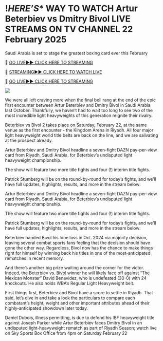 # !*HERE’S** WAY TO WATCH Artur Beterbiev vs Dmitry Bivol  LIVE STREAMS ON TV CHANNEL 22 February 2025
Saudi Arabia is set to stage the greatest boxing card ever this February

🔴 [GO LIVE►► CLICK HERE TO STREAMING](https://boxlivendirectstrems.blogspot.com/)

🔴 [STREAMING►► CLICK HERE TO WATCH LIVE](https://boxlivendirectstrems.blogspot.com/)

🔴 [GO LIVE►► CLICK HERE TO STREAMING](https://boxlivendirectstrems.blogspot.com/)

<a href="https://boxlivendirectstrems.blogspot.com/"><img src="https://camo.githubusercontent.com/fba2f80cc16cb7cee92a7b75e9351357b2314df93a82e6b963b2992db1bc504d/68747470733a2f2f65743230736c616d2e6e65742f77702d636f6e74656e742f75706c6f6164732f323031392f31312f4372696348442d4c6976652d437269636b65742d53747265616d696e672d2545322538302539332d57617463682d4c6976652d437269636b65742d4f6e6c696e652d546f6461792e706e67"></a>

We were all left craving more when the final bell rang at the end of the epic first encounter between Artur Beterbiev and Dmitry Bivol in Saudi Arabia last October. Thankfully, we haven’t had to wait too long to see two of the most incredible light heavyweights of this generation reignite their rivalry. 

Beterbiev vs Bivol 2 takes place on Saturday, February 22, at the same venue as the first encounter - the Kingdom Arena in Riyadh. All four major light heavyweight world title belts are back on the line, and we are salivating at the prospect already.

Artur Beterbiev and Dmitry Bivol headline a seven-fight DAZN pay-per-view card from Riyadh, Saudi Arabia, for Beterbiev’s undisputed light heavyweight championship.

The show will feature two more title fights and four (!) interim title fights.

Patrick Stumberg will be on the round-by-round for today’s fights, and we’ll have full updates, highlights, results, and more in the stream below:

Artur Beterbiev and Dmitry Bivol headline a seven-fight DAZN pay-per-view card from Riyadh, Saudi Arabia, for Beterbiev’s undisputed light heavyweight championship.

The show will feature two more title fights and four (!) interim title fights.

Patrick Stumberg will be on the round-by-round for today’s fights, and we’ll have full updates, highlights, results, and more in the stream below:

Beterbiev handed Bivol his lone loss in Oct. 2024 via majority decision, leaving several combat sports fans feeling that the decision should have gone the other way. Regardless, Bivol now has the chance to make things right for himself by winning back his titles in one of the most-anticipated rematches in recent memory.

And there’s another big prize waiting around the corner for the victor. Indeed, the Beterbiev vs. Bivol winner he will likely face off against “The Mexican Monster” David Benavidez, who is undefeated (30-0) with 24 knockouts. He also holds WBA’s Regular Light Heavyweight belt.

First things first, Beterbiev and Bivol have a score to settle in Riyadh. That said, let’s dive in and take a look the particulars to compare each combatant’s height, weight and other important attributes ahead of their highly-anticipated showdown later today.

Daniel Dubois, illness permitting, is due to defend his IBF heavyweight title against Joseph Parker while Artur Beterbiev faces Dmitry Bivol in an undisputed light-heavyweight rematch as part of Riyadh Season; watch live on Sky Sports Box Office from 4pm on Saturday February 22

